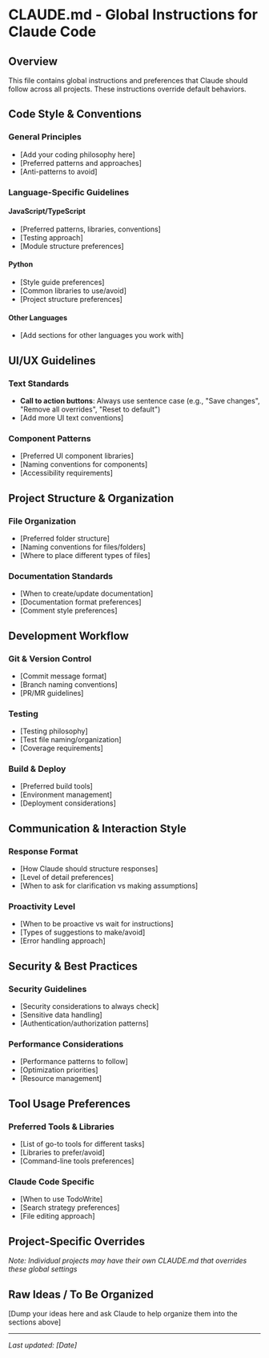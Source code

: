 # CLAUDE.md - Global Instructions for Claude Code

## Overview

This file contains global instructions and preferences that Claude should follow across all projects. These instructions override default behaviors.

## Code Style & Conventions

### General Principles

- [Add your coding philosophy here]
- [Preferred patterns and approaches]
- [Anti-patterns to avoid]

### Language-Specific Guidelines

#### JavaScript/TypeScript

- [Preferred patterns, libraries, conventions]
- [Testing approach]
- [Module structure preferences]

#### Python

- [Style guide preferences]
- [Common libraries to use/avoid]
- [Project structure preferences]

#### Other Languages

- [Add sections for other languages you work with]

## UI/UX Guidelines

### Text Standards

- **Call to action buttons**: Always use sentence case (e.g.,
  "Save changes", "Remove all overrides", "Reset to default")
- [Add more UI text conventions]

### Component Patterns

- [Preferred UI component libraries]
- [Naming conventions for components]
- [Accessibility requirements]

## Project Structure & Organization

### File Organization

- [Preferred folder structure]
- [Naming conventions for files/folders]
- [Where to place different types of files]

### Documentation Standards

- [When to create/update documentation]
- [Documentation format preferences]
- [Comment style preferences]

## Development Workflow

### Git & Version Control

- [Commit message format]
- [Branch naming conventions]
- [PR/MR guidelines]

### Testing

- [Testing philosophy]
- [Test file naming/organization]
- [Coverage requirements]

### Build & Deploy

- [Preferred build tools]
- [Environment management]
- [Deployment considerations]

## Communication & Interaction Style

### Response Format

- [How Claude should structure responses]
- [Level of detail preferences]
- [When to ask for clarification vs making assumptions]

### Proactivity Level

- [When to be proactive vs wait for instructions]
- [Types of suggestions to make/avoid]
- [Error handling approach]

## Security & Best Practices

### Security Guidelines

- [Security considerations to always check]
- [Sensitive data handling]
- [Authentication/authorization patterns]

### Performance Considerations

- [Performance patterns to follow]
- [Optimization priorities]
- [Resource management]

## Tool Usage Preferences

### Preferred Tools & Libraries

- [List of go-to tools for different tasks]
- [Libraries to prefer/avoid]
- [Command-line tools preferences]

### Claude Code Specific

- [When to use TodoWrite]
- [Search strategy preferences]
- [File editing approach]

## Project-Specific Overrides

_Note: Individual projects may have their own CLAUDE.md that overrides these global settings_

## Raw Ideas / To Be Organized

[Dump your ideas here and ask Claude to help organize them into the sections above]

---

_Last updated: [Date]_
